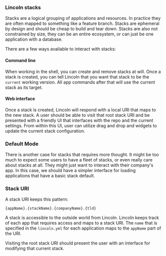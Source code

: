 ### Lincoln stacks

Stacks are a logical grouping of applications and resources. In practice they
are often mapped to something like a feature branch. Stacks are ephemeral by
design and should be cheap to build and tear down. Stacks are also not
constrained by size, they can be an entire ecosystem, or can just be one
application with a database.

There are a few ways available to interact with stacks:

#### Command line

When working in the shell, you can create and remove stacks at will. Once a
stack is created, you can tell Lincoln that you want that stack to be the
`current` working version. All app commands after that will use the current
stack as its target.

#### Web interface

Once a stack is created, Lincoln will respond with a local URI that maps to the
new stack. A user should be able to visit that root stack URI and be presented
with a friendly UI that interfaces with the repo and the current settings. From
within this UI, user can utilize drag and drop and widgets to update the current
stack configuration.

### Default Mode

There is another case for stacks that requires more thought. It might be too
much to expect some users to have a fleet of stacks, or even really care about
stacks at all. They might just want to interact with their company's app.  In
this case, we should have a simpler interface for loading applications that have
a basic stack default.

### Stack URI

A stack URI keeps this pattern:

`{appName}.{stackName}.{companyName}.{tld}`

A stack is accessible to the outside world from Lincoln. Lincoln keeps track of
each app that requires access and maps to a stack URI. The `name` that is
specified in the `lincoln.yml` for each application maps to the `appName` part
of the URI.

Visiting the root stack URI should present the user with an interface for
modifying that current stack.
